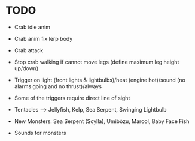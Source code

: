 
# TODO


- Crab idle anim
- Crab anim fix lerp body
- Crab attack 
- Stop crab walking if cannot move legs (define maximum leg height up/down)

- Trigger on light (front lights & lightbulbs)/heat (engine hot)/sound (no alarms going and no thrust)/always
- Some of the triggers require direct line of sight
		
		
- Tentacles --> Jellyfish, Kelp, Sea Serpent, Swinging Lightbulb
- New Monsters: Sea Serpent (Scylla), Umibōzu, Marool, Baby Face Fish
- Sounds for monsters
